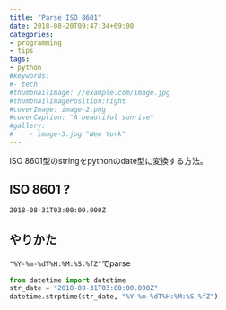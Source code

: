 ```yaml
---
title: "Parse ISO 8601"
date: 2018-08-20T09:47:34+09:00
categories:
- programming
- tips
tags:
- python
#keywords:
#- tech
#thumbnailImage: //example.com/image.jpg
#thumbnailImagePosition:right
#coverImage: image-2.png
#coverCaption: "A beautiful sunrise"
#gallery:
#    - image-3.jpg "New York"
---
```


ISO 8601型のstringをpythonのdate型に変換する方法。

<!--more-->

## ISO 8601 ?

`2018-08-31T03:00:00.000Z`

## やりかた

`"%Y-%m-%dT%H:%M:%S.%fZ"`でparse


```py
from datetime import datetime
str_date = "2018-08-31T03:00:00.000Z"
datetime.strptime(str_date, "%Y-%m-%dT%H:%M:%S.%fZ")
```
